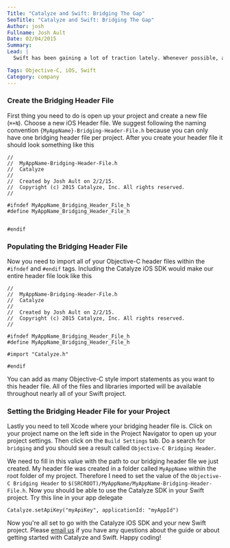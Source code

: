 ```yaml
---
Title: "Catalyze and Swift: Bridging The Gap"
SeoTitle: "Catalyze and Swift: Bridging The Gap"
Author: josh
Fullname: Josh Ault
Date: 02/04/2015
Summary: 
Lead: |
  Swift has been gaining a lot of traction lately. Whenever possible, all of our new iOS projects at Catalyze are written in Swift. We're embracing the change and have been enjoying the experience so far! But not all those trusted Objective-C libraries have been ported to Swift yet. Thankfully Swift is backwards compatible with Objective-C. I'll walk you through how to use the [Catalyze iOS SDK](https://github.com/catalyzeio/catalyze-ios-sdk) with a Swift project.

Tags: Objective-C, iOS, Swift
Category: company
---
```

### Create the Bridging Header File

First thing you need to do is open up your project and create a new file (`⌘+N`). Choose a new iOS Header file. We suggest following the naming convention `{MyAppName}-Bridging-Header-File.h` because you can only have one bridging header file per project. After you create your header file it should look something like this

```
//
//  MyAppName-Bridging-Header-File.h
//  Catalyze
//
//  Created by Josh Ault on 2/2/15.
//  Copyright (c) 2015 Catalyze, Inc. All rights reserved.
//

#ifndef MyAppName_Bridging_Header_File_h
#define MyAppName_Bridging_Header_File_h


#endif
```

### Populating the Bridging Header File

Now you need to import all of your Objective-C header files within the `#ifndef` and `#endif` tags. Including the Catalyze iOS SDK would make our entire header file look like this

```
//
//  MyAppName-Bridging-Header-File.h
//  Catalyze
//
//  Created by Josh Ault on 2/2/15.
//  Copyright (c) 2015 Catalyze, Inc. All rights reserved.
//

#ifndef MyAppName_Bridging_Header_File_h
#define MyAppName_Bridging_Header_File_h

#import "Catalyze.h"

#endif
```

You can add as many Objective-C style import statements as you want to this header file. All of the files and libraries imported will be available throughout nearly all of your Swift project.

### Setting the Bridging Header File for your Project

Lastly you need to tell Xcode where your bridging header file is. Click on your project name on the left side in the Project Navigator to open up your project settings. Then click on the `Build Settings` tab. Do a search for `bridging` and you should see a result called `Objective-C Bridging Header`. 

We need to fill in this value with the path to our bridging header file we just created. My header file was created in a folder called `MyAppName` within the root folder of my project. Therefore I need to set the value of the `Objective-C Bridging Header` to `$(SRCROOT)/MyAppName/MyAppName-Bridging-Header-File.h`. Now you should be able to use the Catalyze SDK in your Swift project. Try this line in your app delegate

```
Catalyze.setApiKey("myApiKey", applicationId: "myAppId")
```

Now you're all set to go with the Catalyze iOS SDK and your new Swift project. Please [email us](mailto:hello@catalyze.io) if you have any questions about the guide or about getting started with Catalyze and Swift. Happy coding!
